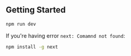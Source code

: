 ## Getting Started


```bash
npm run dev
```

If you're having error `next: Comamnd not found`:

```sh
npm install -g next
```
